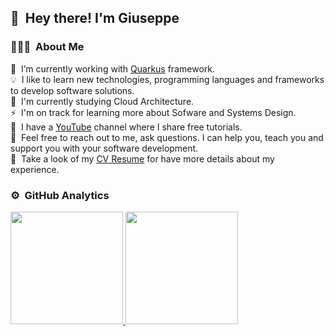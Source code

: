 
## 👋 &nbsp;Hey there! I'm Giuseppe

### 👨🏻‍💻 &nbsp;About Me

🔭 &nbsp;I’m currently working with [Quarkus](https://quarkus.io/) framework. \
💡 &nbsp;I like to learn new technologies, programming languages and frameworks to develop software solutions.\
🌱 &nbsp;I'm currently studying Cloud Architecture.\
⚡ &nbsp;I'm on track for learning more about Sofware and Systems Design.\
🎥 &nbsp;I have a [YouTube](https://www.youtube.com/c/GiuseppeScaramuzzino) channel where I share free tutorials. \
💬 &nbsp;Feel free to reach out to me, ask questions. I can help you, teach you and support you with your software development.\
📄 &nbsp;Take a look of my [CV Resume](https://drive.google.com/drive/folders/1xy70EK_P1tYi63BS11wNPyE7t5xooh-O?usp=sharing) for have more details about my experience.


### ⚙️ &nbsp;GitHub Analytics

<p>
<a href="https://github.com/GiuseppeScaramuzzino">
  <img height="180em" src="https://github-readme-stats-eight-theta.vercel.app/api?username=GiuseppeScaramuzzino&show_icons=true&theme=vue-dark&include_all_commits=true&count_private=true" />
  <img height="180em" src="https://github-readme-stats-eight-theta.vercel.app/api/top-langs/?username=GiuseppeScaramuzzino&layout=compact&theme=vue-dark" />
</a>
</p>

<!--
**GiuseppeScaramuzzino/GiuseppeScaramuzzino** is a ✨ _special_ ✨ repository because its `README.md` (this file) appears on your GitHub profile.

Here are some ideas to get you started:

- 🔭 I’m currently working on ...
- 🌱 I’m currently learning ...
- 👯 I’m looking to collaborate on ...
- 🤔 I’m looking for help with ...
- 💬 Ask me about ...
- 📫 How to reach me: ...
- 😄 Pronouns: ...
- ⚡ Fun fact: ...
-->
